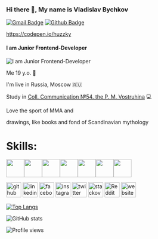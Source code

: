 ### Hi there 👋, My name is Vladislav Bychkov
[![Gmail Badge](https://img.shields.io/badge/-vladislav.bychkov.vb@gmail.com-c14438?style=flat&logo=Gmail&logoColor=white&link=mailto:vladislav.bychkov.vb@gmail.com)](mailto:vladislav.bychkov.vb@gmail.com) [![Github Badge](https://img.shields.io/badge/-Huzkky-grey?style=flat&logo=github&logoColor=white&link=https://github.com/Huzkky/)](https://www.github.com/Huzkky/)

https://codepen.io/huzzky
#### I am Junior Frontend-Developer
![I am Junior Frontend-Developer](http://www.pngall.com/wp-content/uploads/5/Vector-Shape-PNG-Download-Image.png)

Me 19 y.o. :runner:

I'm live in Russia, Moscow :ru:

Study in [Coll. Communication №54. the P. M. Vostruhina](https://www.ks54.ru/) :computer:

Love the sport of MMA and

drawings, like books and fond of Scandinavian mythology

# Skills: 
<img height="48" width="48" src="https://cdn.jsdelivr.net/npm/simple-icons@v3/icons/javascript.svg" /><img height="48" width="48" src="https://cdn.jsdelivr.net/npm/simple-icons@v3/icons/react.svg" /><img height="48" width="48" src="https://cdn.jsdelivr.net/npm/simple-icons@v3/icons/redux.svg" /><img height="48" width="48" src="https://cdn.jsdelivr.net/npm/simple-icons@v3/icons/python.svg" /><img height="48" width="48" src="https://cdn.jsdelivr.net/npm/simple-icons@v3/icons/django.svg" /><img height="48" width="48" src="https://cdn.jsdelivr.net/npm/simple-icons@v3/icons/html5.svg" /><img height="48" width="48" src="https://cdn.jsdelivr.net/npm/simple-icons@v3/icons/css3.svg" />

[<img src='https://cdn.jsdelivr.net/npm/simple-icons@3.0.1/icons/github.svg' alt='github' height='40'>](https://github.com/Huzzky)  [<img src='https://cdn.jsdelivr.net/npm/simple-icons@3.0.1/icons/linkedin.svg' alt='linkedin' height='40'>](https://www.linkedin.com/in/huzzky/)  [<img src='https://cdn.jsdelivr.net/npm/simple-icons@3.0.1/icons/facebook.svg' alt='facebook' height='40'>](https://www.facebook.com/vladislav.bychkov.92)  [<img src='https://cdn.jsdelivr.net/npm/simple-icons@3.0.1/icons/instagram.svg' alt='instagram' height='40'>](https://www.instagram.com/huzkky/)  [<img src='https://cdn.jsdelivr.net/npm/simple-icons@3.0.1/icons/twitter.svg' alt='twitter' height='40'>](https://twitter.com/Hus_key)  [<img src='https://cdn.jsdelivr.net/npm/simple-icons@3.0.1/icons/stackoverflow.svg' alt='stackoverflow' height='40'>](https://stackoverflow.com/users/Huskey)  [<img src='https://cdn.jsdelivr.net/npm/simple-icons@3.0.1/icons/reddit.svg' alt='Reddit' height='40'>](https://www.reddit.com/user/Husskey)  [<img src='https://cdn.jsdelivr.net/npm/simple-icons@3.0.1/icons/icloud.svg' alt='website' height='40'>](https://vk.com/h4zci)  

[![Top Langs](https://github-readme-stats.vercel.app/api/top-langs/?username=Huzzky&layout=compact&theme=Gradient)](https://github.com/Huzzky/github-readme-stats)

![GitHub stats](https://github-readme-stats.vercel.app/api?username=Huzzky&show_icons=true&theme=Gradient)  

![Profile views](https://gpvc.arturio.dev/Huzzky)  

